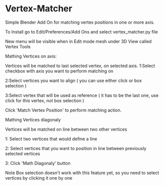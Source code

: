 # Vertex-Matcher
Simple Blender Add On for matching vertex positions in one or more axis.

To Install go to Edit/Preferences/Add Ons and select vertex_matcher.py file

New menu will be visible when in Edit mode mesh under 3D View called Vertex Tools


Mathing Vertices on axis:

Vertices will be matched to last selected vertex, on selected axis.
1:Select checkbox with axis you want to perform matching on

2:Select vertices you want to align ( you can use either click or box selection )

3:Select vertex that will be used as reference ( it has to be the last one, use click for this vertex, not box selection )

Click 'Match Vertex Position' to perform matching action.



Mathing Vertices diagonaly



Vertices will be matched on line between two other vertices

1: Select two vertices that would define a line

2: Select vertices that you want to position in line between previously selected vertices

3: Click 'Math Diagonaly' button

Note Box selection doesn't work with this feature yet, so you need to select vertices by clicking it one by one



